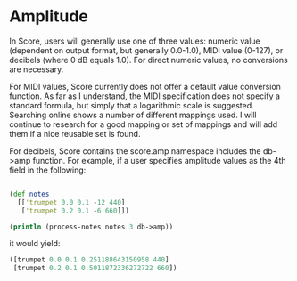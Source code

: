 # Amplitude

In Score, users will generally use one of three values: numeric value (dependent on output format, but generally 0.0-1.0), MIDI value (0-127), or decibels (where 0 dB equals 1.0).  For direct numeric values, no conversions are necessary.  

For MIDI values, Score currently does not offer a default value conversion function.  As far as I understand, the MIDI specification does not specify a standard formula, but simply that a logarithmic scale is suggested. Searching online shows a number of different mappings used. I will continue to research for a good mapping or set of mappings and will add them if a nice reusable set is found.

For decibels, Score contains the score.amp namespace includes the db-&gt;amp function. For example, if a user specifies amplitude values as the 4th field in the following:

```clojure

(def notes
  [['trumpet 0.0 0.1 -12 440]
   ['trumpet 0.2 0.1 -6 660]])

(println (process-notes notes 3 db->amp))
```

it would yield:

```clojure
([trumpet 0.0 0.1 0.251188643150958 440] 
 [trumpet 0.2 0.1 0.5011872336272722 660])
```
